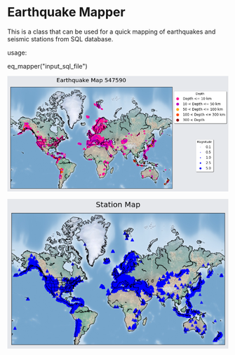 # Earthquake Mapper
This is a class that can be used for a quick mapping of earthquakes and seismic stations from SQL database. 

usage:

eq_mapper("input_sql_file") 

![spacial distribution of earthquakes](1.png)


![spacial distribution of recording stations](2.png)
